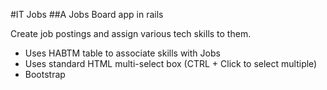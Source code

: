 #IT Jobs
##A Jobs Board app in rails

Create job postings and assign various tech skills to them.
  * Uses HABTM table to associate skills with Jobs
  * Uses standard HTML multi-select box (CTRL + Click to select multiple)
  * Bootstrap
